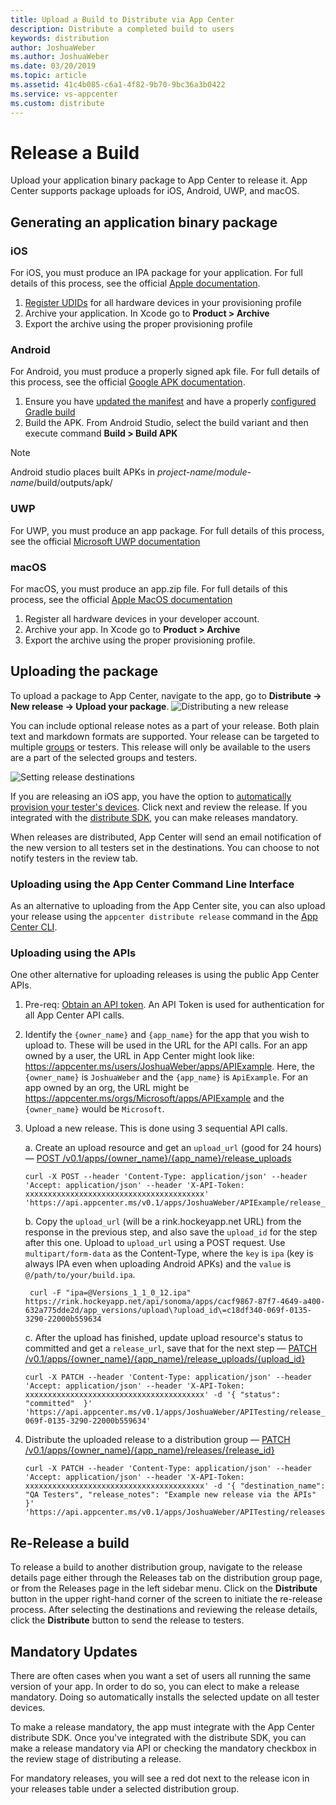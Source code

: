 ```yaml
---
title: Upload a Build to Distribute via App Center
description: Distribute a completed build to users
keywords: distribution
author: JoshuaWeber
ms.author: JoshuaWeber
ms.date: 03/20/2019
ms.topic: article
ms.assetid: 41c4b085-c6a1-4f82-9b70-9bc36a3b0422
ms.service: vs-appcenter
ms.custom: distribute
---
```


# Release a Build

Upload your application binary package to App Center to release it. App Center supports package uploads for iOS, Android, UWP, and macOS.

## Generating an application binary package

### iOS

For iOS, you must produce an IPA package for your application. For full details of this process, see the official [Apple documentation][apple-ipa].

1. [Register UDIDs][apple-devices] for all hardware devices in your provisioning profile
2. Archive your application. In Xcode go to **Product > Archive**
3. Export the archive using the proper provisioning profile

### Android

For Android, you must produce a properly signed apk file. For full details of this process, see the official [Google APK documentation][google-apk].

1. Ensure you have [updated the manifest][android-manifest] and have a properly [configured Gradle build][gradle-config]
2. Build the APK. From Android Studio, select the build variant and then execute command **Build > Build APK**

> [!NOTE]
> Android studio places built APKs in *project-name*/*module-name*/build/outputs/apk/

### UWP

For UWP, you must produce an app package. For full details of this process, see the official [Microsoft UWP documentation][uwp-package]

### macOS 

For macOS, you must produce an app.zip file. For full details of this process, see the official [Apple MacOS documentation][apple-macos]

1. Register all hardware devices in your developer account.
2. Archive your app. In Xcode go to **Product > Archive**
3. Export the archive using the proper provisioning profile. 

## Uploading the package

To upload a package to App Center, navigate to the app, go to **Distribute -> New release -> Upload your package**. 
![Distributing a new release](~/distribution/images/distribution_new-release-button.png)

You can include optional release notes as a part of your release. Both plain text and markdown formats are supported. 
Your release can be targeted to multiple [groups][groups] or testers. This release will only be available to the users are a part of the selected groups and testers. 

![Setting release destinations](~/distribution/images/releaseDestination.jpg)

If you are releasing an iOS app, you have the option to [automatically provision your tester's devices][auto-provisioning].
Click next and review the release. If you integrated with the [distribute SDK][sdk], you can make releases mandatory. 

When releases are distributed, App Center will send an email notification of the new version to all testers set in the destinations. You can choose to not notify testers in the review tab. 


### Uploading using the App Center Command Line Interface

As an alternative to uploading from the App Center site, you can also upload your release using the `appcenter distribute release` command in the [App Center CLI][appcenter-cli].

### Uploading using the APIs

One other alternative for uploading releases is using the public App Center APIs.

1. Pre-req: [Obtain an API token][api-token-docs]. An API Token is used for authentication for all App Center API calls.
2. Identify the `{owner_name}` and `{app_name}` for the app that you wish to upload to. These will be used in the URL for the API calls. For an app owned by a user, the URL in App Center might look like: https://appcenter.ms/users/JoshuaWeber/apps/APIExample. Here, the `{owner_name}` is `JoshuaWeber` and the `{app_name}` is `ApiExample`. For an app owned by an org, the URL might be <https://appcenter.ms/orgs/Microsoft/apps/APIExample> and the `{owner_name}` would be `Microsoft`.
3. Upload a new release. This is done using 3 sequential API calls.

    a. Create an upload resource and get an `upload_url` (good for 24 hours) — [POST /v0.1/apps/{owner_name}/{app_name}/release_uploads][POST_releaseUpload]

    ```shell
    curl -X POST --header 'Content-Type: application/json' --header 'Accept: application/json' --header 'X-API-Token: xxxxxxxxxxxxxxxxxxxxxxxxxxxxxxxxxxxxxxxx' 'https://api.appcenter.ms/v0.1/apps/JoshuaWeber/APIExample/release_uploads'
    ```

    b. Copy the `upload_url` (will be a rink.hockeyapp.net URL) from the response in the previous step, and also save the `upload_id` for the step after this one. Upload to `upload_url` using a POST request. Use `multipart/form-data` as the Content-Type, where the `key` is `ipa` (key is always IPA even when uploading Android APKs) and the `value` is `@/path/to/your/build.ipa`.

    ```shell
     curl -F "ipa=@Versions_1_1_0_12.ipa" https://rink.hockeyapp.net/api/sonoma/apps/cacf9867-87f7-4649-a400-632a775dde2d/app_versions/upload\?upload_id\=c18df340-069f-0135-3290-22000b559634
     ```

    c. After the upload has finished, update upload resource's status to committed and get a `release_url`, save that for the next step — [PATCH /v0.1/apps/{owner_name}/{app_name}/release_uploads/{upload_id}][PATCH_updateReleaseUpload]

    ```shell
    curl -X PATCH --header 'Content-Type: application/json' --header 'Accept: application/json' --header 'X-API-Token: xxxxxxxxxxxxxxxxxxxxxxxxxxxxxxxxxxxxxxxx' -d '{ "status": "committed"  }' 'https://api.appcenter.ms/v0.1/apps/JoshuaWeber/APITesting/release_uploads/c18df340-069f-0135-3290-22000b559634'
    ```

4. Distribute the uploaded release to a distribution group — [PATCH /v0.1/apps/{owner_name}/{app_name}/releases/{release_id}][PATCH_updateRelease]

    ```shell
    curl -X PATCH --header 'Content-Type: application/json' --header 'Accept: application/json' --header 'X-API-Token: xxxxxxxxxxxxxxxxxxxxxxxxxxxxxxxxxxxxxxxx' -d '{ "destination_name": "QA Testers", "release_notes": "Example new release via the APIs" }' 'https://api.appcenter.ms/v0.1/apps/JoshuaWeber/APITesting/releases/2'
    ```

## Re-Release a build

To release a build to another distribution group, navigate to the release details page either through the Releases tab on the distribution group page, or from the Releases page in the left sidebar menu. Click on the **Distribute** button in the upper right-hand corner of the screen to initiate the re-release process. After selecting the destinations and reviewing the release details, click the **Distribute** button to send the release to testers.  

## Mandatory Updates

There are often cases when you want a set of users all running the same version of your app. In order to do so, you can elect to make a release mandatory. Doing so automatically installs the selected update on all tester devices.

To make a release mandatory, the app must integrate with the App Center distribute SDK. Once you've integrated with the distribute SDK, you can make a release mandatory via API or checking the mandatory checkbox in the review stage of distributing a release. 

For mandatory releases, you will see a red dot next to the release icon in your releases table under a selected distribution group.

[apple-ipa]: https://developer.apple.com/library/content/documentation/IDEs/Conceptual/AppDistributionGuide/TestingYouriOSApp/TestingYouriOSApp.html#//apple_ref/doc/uid/TP40012582-CH8-SW1
[apple-devices]: ./auto-provisioning.md
[google-apk]: https://developer.android.com/studio/publish/preparing.html
[gradle-config]: https://developer.android.com/studio/build/build-variants.html
[android-manifest]: https://developer.android.com/guide/topics/manifest/manifest-intro.html
[api-token-docs]: ~/api-docs/index.md
[appcenter-cli]: https://github.com/Microsoft/appcenter-cli
[POST_releaseUpload]: https://openapi.appcenter.ms/#/distribute/releaseUploads_create
[PATCH_updateReleaseUpload]: https://openapi.appcenter.ms/#/distribute/releaseUploads_complete
[PATCH_updateRelease]: https://openapi.appcenter.ms/#/distribute/releases_update
[uwp-package]: https://docs.microsoft.com/en-us/windows/uwp/packaging/
[apple-macos]: https://help.apple.com/xcode/mac/current/#/dev295cc0fae
[groups]: https://docs.microsoft.com/en-us/appcenter/distribution/groups
[auto-provisioning]: https://docs.microsoft.com/en-us/appcenter/distribution/auto-provisioning
[sdk]: https://docs.microsoft.com/en-us/appcenter/sdk/
